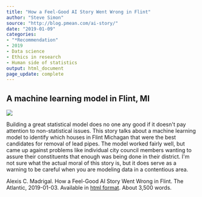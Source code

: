 ```yaml
---
title: "How a Feel-Good AI Story Went Wrong in Flint"
author: "Steve Simon"
source: "http://blog.pmean.com/ai-story/"
date: "2019-01-09"
categories:
- "*Recommendation"
- 2019
- Data science
- Ethics in research
- Human side of statistics
output: html_document
page_update: complete
---
```


## A machine learning model in Flint, MI

[![](http://www.pmean.com/images/19/ai-story01.png)][mad1]

<div class="notes">

Building a great statistical model does no one any good if it doesn't pay attention to non-statistical issues. This story talks about a machine learning model to identify which houses in Flint Michagan that were the best candidates for removal of lead pipes. The model worked fairly well, but came up against problems like individual city council members wanting to assure their constituents that enough was being done in their district. I'm not sure what the actual moral of this story is, but it does serve as a warning to be careful when you are modeling data in a contentious area.

Alexis C. Madrigal. How a Feel-Good AI Story Went Wrong in Flint. The Atlantic, 2019-01-03. Available in [html
format][mad1]. About 3,500 words.

[mad1]: https://www.theatlantic.com/technology/archive/2019/01/how-machine-learning-found-flints-lead-pipes/578692/

</div>
